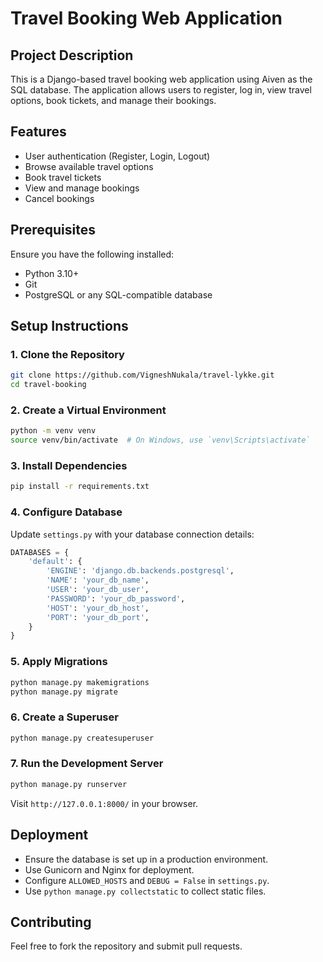 # Travel Booking Web Application

## Project Description
This is a Django-based travel booking web application using Aiven as the SQL database. The application allows users to register, log in, view travel options, book tickets, and manage their bookings.

## Features
- User authentication (Register, Login, Logout)
- Browse available travel options
- Book travel tickets
- View and manage bookings
- Cancel bookings

## Prerequisites
Ensure you have the following installed:
- Python 3.10+
- Git
- PostgreSQL or any SQL-compatible database

## Setup Instructions
### 1. Clone the Repository
```bash
git clone https://github.com/VigneshNukala/travel-lykke.git
cd travel-booking
```

### 2. Create a Virtual Environment
```bash
python -m venv venv
source venv/bin/activate  # On Windows, use `venv\Scripts\activate`
```

### 3. Install Dependencies
```bash
pip install -r requirements.txt
```

### 4. Configure Database
Update `settings.py` with your database connection details:
```python
DATABASES = {
    'default': {
        'ENGINE': 'django.db.backends.postgresql',
        'NAME': 'your_db_name',
        'USER': 'your_db_user',
        'PASSWORD': 'your_db_password',
        'HOST': 'your_db_host',
        'PORT': 'your_db_port',
    }
}
```

### 5. Apply Migrations
```bash
python manage.py makemigrations
python manage.py migrate
```

### 6. Create a Superuser
```bash
python manage.py createsuperuser
```

### 7. Run the Development Server
```bash
python manage.py runserver
```

Visit `http://127.0.0.1:8000/` in your browser.

## Deployment
- Ensure the database is set up in a production environment.
- Use Gunicorn and Nginx for deployment.
- Configure `ALLOWED_HOSTS` and `DEBUG = False` in `settings.py`.
- Use `python manage.py collectstatic` to collect static files.

## Contributing
Feel free to fork the repository and submit pull requests.

